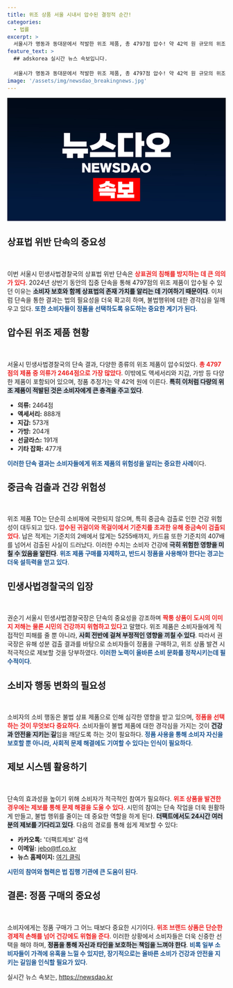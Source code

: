 ```yaml
---
title: 위조 상품 서울 시내서 압수된 결정적 순간!
categories:
  - 법률
excerpt: >
  서울시가 명동과 동대문에서 적발한 위조 제품, 총 4797점 압수! 약 42억 원 규모의 위조 악세사리에서 유해 중금속 검출, 시민 건강 위협 경고. 정품 구매 필수! 클릭 후 자세한 내용 확인하세요!
feature_text: >
  ## adskorea 실시간 뉴스 속보입니다.

  서울시가 명동과 동대문에서 적발한 위조 제품, 총 4797점 압수! 약 42억 원 규모의 위조 악세사리에서 유해 중금속 검출, 시민 건강 위협 경고. 정품 구매 필수! 클릭 후 자세한 내용 확인하세요!
image: '/assets/img/newsdao_breakingnews.jpg'
---
```


<p><img src="/assets/img/newsdao_breakingnews.jpg" alt="adskorea 속보" /></p>

<h2 data-ke-size="size26">상표법 위반 단속의 중요성</h2>

<p data-ke-size="size16">&nbsp;</p>

<p data-ke-size="size16">이번 서울시 민생사법경찰국의 상표법 위반 단속은 <b><span style="color: #ee2323;">상표권의 침해를 방지하는 데 큰 의의가 있다</span></b>. 2024년 상반기 동안의 집중 단속을 통해 4797점의 위조 제품이 압수될 수 있던 이유는 <b><span style="background-color: #21538527;">소비자 보호와 함께 상표법의 존재 가치를 알리는 데 기여하기 때문이다</span></b>. 이처럼 단속을 통한 결과는 법의 필요성을 더욱 확고히 하며, 불법행위에 대한 경각심을 일깨우고 있다. <b><span style="color: #1a5490;">또한 소비자들이 정품을 선택하도록 유도하는 중요한 계기가 된다</span></b>.</p>

<h2 data-ke-size="size26">압수된 위조 제품 현황</h2>

<p data-ke-size="size16">&nbsp;</p>

<p data-ke-size="size16">서울시 민생사법경찰국의 단속 결과, 다양한 종류의 위조 제품이 압수되었다. <b><span style="color: #ee2323;">총 4797점의 제품 중 의류가 2464점으로 가장 많았다</span></b>. 이밖에도 액세서리와 지갑, 가방 등 다양한 제품이 포함되어 있으며, 정품 추정가는 약 42억 원에 이른다. <b><span style="background-color: #21538527;">특히 이처럼 다량의 위조 제품이 적발된 것은 소비자에게 큰 충격을 주고 있다</span></b>. 
<ul>
    <li><b>의류:</b> 2464점</li>
    <li><b>액세서리:</b> 888개</li>
    <li><b>지갑:</b> 573개</li>
    <li><b>가방:</b> 204개</li>
    <li><b>선글라스:</b> 191개</li>
    <li><b>기타 잡화:</b> 477개</li>
</ul>
<b><span style="color: #1a5490;">이러한 단속 결과는 소비자들에게 위조 제품의 위험성을 알리는 중요한 사례</span></b>이다.</p>

<h2 data-ke-size="size26">중금속 검출과 건강 위험성</h2>

<p data-ke-size="size16">&nbsp;</p>

<p data-ke-size="size16">위조 제품 TO는 단순히 소비재에 국한되지 않으며, 특히 중금속 검출로 인한 건강 위험성이 대두되고 있다. <b><span style="color: #ee2323;">압수된 귀걸이와 목걸이에서 기준치를 초과한 유해 중금속이 검출되었다</span></b>. 납은 적게는 기준치의 2배에서 많게는 5255배까지, 카드뮴 또한 기준치의 407배를 넘어서 검출된 사실이 드러났다. 이러한 수치는 소비자 건강에 <b><span style="background-color: #21538527;">극히 위험한 영향을 미칠 수 있음을 알린다</span></b>. <b><span style="color: #1a5490;">위조 제품 구매를 자제하고, 반드시 정품을 사용해야 한다는 경고는 더욱 설득력을 얻고 있다</span></b>.</p>

<h2 data-ke-size="size26">민생사법경찰국의 입장</h2>

<p data-ke-size="size16">&nbsp;</p>

<p data-ke-size="size16">권순기 서울시 민생사법경찰국장은 단속의 중요성을 강조하며 <b><span style="color: #ee2323;">짝퉁 상품이 도시의 이미지 저해는 물론 시민의 건강까지 위협하고 있다</span></b>고 말했다. 위조 제품은 소비자들에게 직접적인 피해를 줄 뿐 아니라, <b><span style="background-color: #21538527;">사회 전반에 걸쳐 부정적인 영향을 끼칠 수 있다</span></b>. 따라서 권 국장은 유해 성분 검출 결과를 바탕으로 소비자들이 정품을 구매하고, 위조 상품 발견 시 적극적으로 제보할 것을 당부하였다. <b><span style="color: #1a5490;">이러한 노력이 올바른 소비 문화를 정착시키는데 필수적이다</span></b>.</p>

<h2 data-ke-size="size26">소비자 행동 변화의 필요성</h2>

<p data-ke-size="size16">&nbsp;</p>

<p data-ke-size="size16">소비자의 소비 행동은 불법 상표 제품으로 인해 심각한 영향을 받고 있으며, <b><span style="color: #ee2323;">정품을 선택하는 것이 무엇보다 중요하다</span></b>. 소비자들이 불법 제품에 대한 경각심을 가지는 것이 <b><span style="background-color: #21538527;">건강과 안전을 지키는 길</span></b>임을 깨닫도록 하는 것이 필요하다. <b><span style="color: #1a5490;">정품 사용을 통해 소비자 자신을 보호할 뿐 아니라, 사회적 문제 해결에도 기여할 수 있다는 인식이 필요하다</span></b>.</p>

<h2 data-ke-size="size26">제보 시스템 활용하기</h2>

<p data-ke-size="size16">&nbsp;</p>

<p data-ke-size="size16">단속의 효과성을 높이기 위해 소비자가 적극적인 참여가 필요하다. <b><span style="color: #ee2323;">위조 상품을 발견한 경우에는 제보를 통해 문제 해결을 도울 수 있다</span></b>. 시민의 참여는 단속 작업을 더욱 원활하게 만들고, 불법 행위를 줄이는 데 중요한 역할을 하게 된다. <b><span style="background-color: #21538527;">더팩트에서도 24시간 여러분의 제보를 기다리고 있다</span></b>. 다음의 경로를 통해 쉽게 제보할 수 있다:
<ul>
    <li><b>카카오톡:</b> '더팩트제보' 검색</li>
    <li><b>이메일:</b> <a href="mailto:jebo@tf.co.kr">jebo@tf.co.kr</a></li>
    <li><b>뉴스 홈페이지:</b> <a href="https://talk.tf.co.kr/bbs/report/write">여기 클릭</a></li>
</ul>
<b><span style="color: #1a5490;">시민의 참여와 협력은 법 집행 기관에 큰 도움이 된다</span></b>.</p>

<h2 data-ke-size="size26">결론: 정품 구매의 중요성</h2>

<p data-ke-size="size16">&nbsp;</p>

<p data-ke-size="size16">소비자에게는 정품 구매가 그 어느 때보다 중요한 시기이다. <b><span style="color: #ee2323;">위조 브랜드 상품은 단순한 경제적 손해를 넘어 건강에도 위협을 준다</span></b>. 이러한 상황에서 소비자들은 더욱 신중한 선택을 해야 하며, <b><span style="background-color: #21538527;">정품을 통해 자신과 타인을 보호하는 책임을 느껴야 한다</span></b>. <b><span style="color: #1a5490;">비록 일부 소비자들이 가격에 유혹을 느낄 수 있지만, 장기적으로는 올바른 소비가 건강과 안전을 지키는 길임을 인식할 필요가 있다</span></b>.</p>
실시간 뉴스 속보는, <a href="https://newsdao.kr" rel="dofollow">https://newsdao.kr</a>


